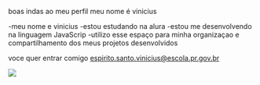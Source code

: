 boas indas ao meu perfil
meu nome é vinicius

-meu nome e vinicius -estou estudando na alura -estou me desenvolvendo na linguagem JavaScrip -utilizo esse espaço para minha organizaçao e compartilhamento dos meus projetos desenvolvidos

voce quer entrar comigo
espirito.santo.vinicius@escola.pr.gov.br

![](https://media.tenor.com/DNrIS156OJEAAAAC/mr-burns-excellent.gif)
